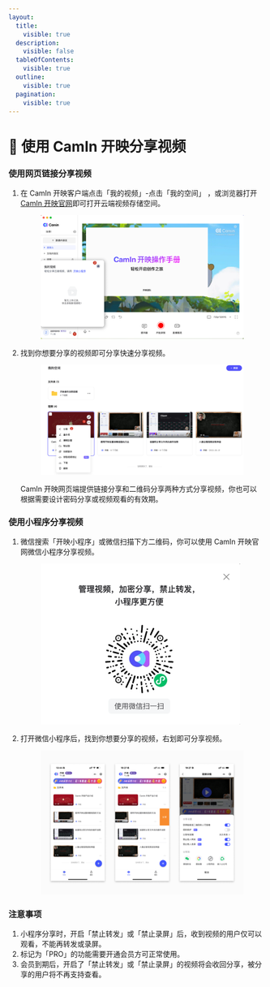 ```yaml
---
layout:
  title:
    visible: true
  description:
    visible: false
  tableOfContents:
    visible: true
  outline:
    visible: true
  pagination:
    visible: true
---
```


# 🔗 使用 CamIn 开映分享视频

### 使用网页链接分享视频

1.  在 CamIn 开映客户端点击「我的视频」-点击「我的空间」 ，或浏览器打开 [CamIn 开映官网](https://www.camin.cn/login)即可打开云端视频存储空间。

    <figure><img src="../.gitbook/assets/image (10).png" alt=""><figcaption></figcaption></figure>
2.  找到你想要分享的视频即可分享快速分享视频。

    <figure><img src="../.gitbook/assets/image (11).png" alt=""><figcaption></figcaption></figure>

    CamIn 开映网页端提供链接分享和二维码分享两种方式分享视频，你也可以根据需要设计密码分享或视频观看的有效期。

### 使用小程序分享视频

1.  微信搜索「开映小程序」或微信扫描下方二维码，你可以使用 CamIn 开映官网微信小程序分享视频。

    <figure><img src="../.gitbook/assets/image (13).png" alt=""><figcaption></figcaption></figure>
2.  打开微信小程序后，找到你想要分享的视频，右划即可分享视频。

    <figure><img src="../.gitbook/assets/Frame 1707480662 (1).png" alt=""><figcaption></figcaption></figure>

### 注意事项

1. 小程序分享时，开启「禁止转发」或「禁止录屏」后，收到视频的用户仅可以观看，不能再转发或录屏。
2. 标记为「PRO」的功能需要开通会员方可正常使用。
3. 会员到期后，开启了「禁止转发」或「禁止录屏」的视频将会收回分享，被分享的用户将不再支持查看。
